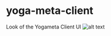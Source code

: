 # yoga-meta-client

Look of the Yogameta Client UI
![alt text](https://github.com/nishchalpro/yoga-meta-client/blob/main/Yogameta-Intro-page.JPG)
